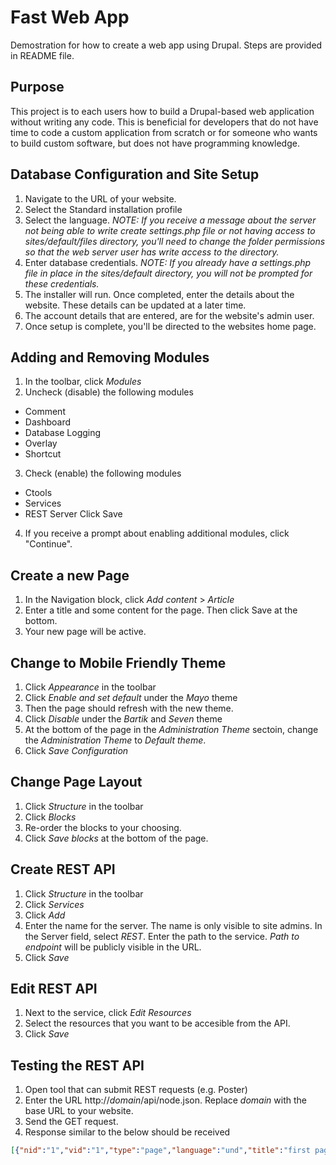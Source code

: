 # Fast Web App
Demostration for how to create a web app using Drupal. Steps are provided in README file.

## Purpose
This project is to each users how to build a Drupal-based web application without writing any code. This is beneficial 
for developers that do not have time to code a custom application from scratch or for someone who wants to build custom 
software, but does not have programming knowledge.

## Database Configuration and Site Setup 
1) Navigate to the URL of your website.
2) Select the Standard installation profile
3) Select the language.
*NOTE: If you receive a message about the server not being able to write create settings.php file or not having access to sites/default/files directory, you'll need to change the folder permissions so that the web server user has write access to the directory.*
4) Enter database credentials. *NOTE: If you already have a settings.php file in place in the sites/default directory, you will not be prompted for these credentials.*
5) The installer will run. Once completed, enter the details about the website. These details can be updated at a later time.
6) The account details that are entered, are for the website's admin user.
7) Once setup is complete, you'll be directed to the websites home page.

## Adding and Removing Modules
1) In the toolbar, click *Modules*
2) Uncheck (disable) the following modules
* Comment
* Dashboard
* Database Logging
* Overlay
* Shortcut
3) Check (enable) the following modules
* Ctools
* Services
* REST Server
Click Save
4) If you receive a prompt about enabling additional modules, click "Continue".

## Create a new Page 
1) In the Navigation block, click *Add content* > *Article*
2) Enter a title and some content for the page. Then click Save at the bottom.
3) Your new page will be active. 

## Change to Mobile Friendly Theme
1) Click *Appearance* in the toolbar
2) Click *Enable and set default* under the *Mayo* theme
3) Then the page should refresh with the new theme.
4) Click *Disable* under the *Bartik* and *Seven* theme
5) At the bottom of the page in the *Administration Theme* sectoin, change the *Administration Theme* to *Default theme*.
6) Click *Save Configuration*

## Change Page Layout
1) Click *Structure* in the toolbar
2) Click *Blocks* 
3) Re-order the blocks to your choosing.
4) Click *Save blocks* at the bottom of the page.

## Create REST API
1) Click *Structure* in the toolbar
2) Click *Services*
3) Click *Add*
4) Enter the name for the server. The name is only visible to site admins. In the Server field, select *REST*. Enter the path to the service. *Path to endpoint* will be publicly visible in the URL.
5) Click *Save*

## Edit REST API
1) Next to the service, click *Edit Resources*
2) Select the resources that you want to be accesible from the API.
3) Click *Save*

## Testing the REST API
1) Open tool that can submit REST requests (e.g. Poster)
2) Enter the URL http://*domain*/api/node.json. Replace *domain* with the base URL to your website.
3) Send the GET request. 
4) Response similar to the below should be received
```json
[{"nid":"1","vid":"1","type":"page","language":"und","title":"first page","uid":"1","status":"1","created":"1504968410","changed":"1504968410","comment":"0","promote":"0","sticky":"0","tnid":"0","translate":"0","uri":"http://domain/api/node/1"}]
```

